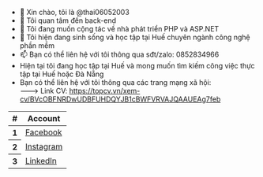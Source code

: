 - 👋 Xin chào, tôi là @thai06052003
- 👀 Tôi quan tâm đến back-end
- 💞️ Tôi đang muốn cộng tác về nhà phát triển PHP và ASP.NET
- 🌱 Tôi hiện đang sinh sống và học tập tại Huế chuyên ngành công nghệ phần mềm
- 📫 Bạn có thể liên hệ với tôi thông qua sđt/zalo: 0852834966
- Hiện tại tôi đang học tập tại Huế và mong muốn tìm kiếm công việc thực tập tại Huế hoặc Đà Nẵng
- Bạn có thể liên hệ với tôi thông qua các trang mạng xã hội:
<br>---> Link CV: https://topcv.vn/xem-cv/BVcOBFNRDwUDBFUHDQYJB1cBWFVRVAJQAAUEAg7feb
<table class="table">
  <thead>
    <tr>
      <th scope="col">#</th>
      <th scope="col">Account</th>
    </tr>
  </thead>
  <tbody>
    <tr>
      <th scope="row">1</th>
      <td><a href="https://www.facebook.com/thai.2k3.com.vn">Facebook</a></td>
    </tr>
    <tr>
      <th scope="row">2</th>
      <td><a href="https://www.instagram.com/xuanthai2k3">Instagram</a></td>
    </tr>
    <tr>
      <th scope="row">3</th>
      <td><a href="https://www.linkedin.com/in/xuan-thai-2k3">LinkedIn</a></td>
    </tr>
  </tbody>
</table>
